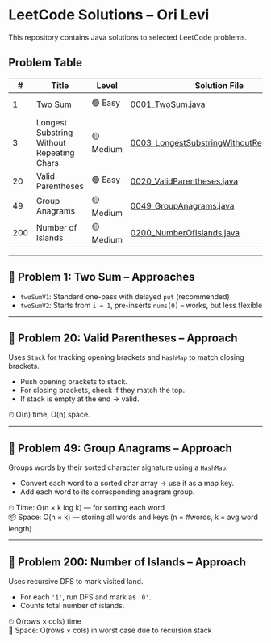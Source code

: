 # LeetCode Solutions – Ori Levi

This repository contains Java solutions to selected LeetCode problems.

## Problem Table

| #   | Title                                     | Level    | Solution File                                         | Approaches                     |
|-----|-------------------------------------------|----------|-------------------------------------------------------|-------------------------------|
| 1   | Two Sum                                   | 🟢 Easy   | [0001_TwoSum.java](java/0001_TwoSum.java)             | HashMap (2 versions)          |
| 3   | Longest Substring Without Repeating Chars | 🟡 Medium | [0003_LongestSubstringWithoutRepeating.java](java/0003_LongestSubstringWithoutRepeating.java) | Sliding Window, HashMap, HashSet |
| 20  | Valid Parentheses                         | 🟢 Easy   | [0020_ValidParentheses.java](java/0020_ValidParentheses.java) | Stack, HashMap               |
| 49  | Group Anagrams                            | 🟡 Medium | [0049_GroupAnagrams.java](java/0049_GroupAnagrams.java) | HashMap, Char Sorting        |
| 200 | Number of Islands                         | 🟡 Medium | [0200_NumberOfIslands.java](java/0200_NumberOfIslands.java) | DFS (recursive)              |

---

## 🧩 Problem 1: Two Sum – Approaches

- `twoSumV1`: Standard one-pass with delayed `put` (recommended)
- `twoSumV2`: Starts from `i = 1`, pre-inserts `nums[0]` – works, but less flexible

---

## 🧩 Problem 20: Valid Parentheses – Approach

Uses `Stack` for tracking opening brackets and `HashMap` to match closing brackets.

- Push opening brackets to stack.
- For closing brackets, check if they match the top.
- If stack is empty at the end → valid.

⏱ O(n) time, O(n) space.

---

## 🧩 Problem 49: Group Anagrams – Approach

Groups words by their sorted character signature using a `HashMap`.

- Convert each word to a sorted char array → use it as a map key.
- Add each word to its corresponding anagram group.

⏱ Time: O(n × k log k) — for sorting each word  
📦 Space: O(n × k) — storing all words and keys (n = #words, k = avg word length)

---

## 🧩 Problem 200: Number of Islands – Approach

Uses recursive DFS to mark visited land.

- For each `'1'`, run DFS and mark as `'0'`.
- Counts total number of islands.

⏱ O(rows × cols) time  
🧠 Space: O(rows × cols) in worst case due to recursion stack
